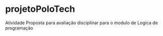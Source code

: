 # projetoPoloTech
Atividade Proposta para avaliação disciplinar para o modulo de Logica de programação
